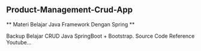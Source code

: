 ## Product-Management-Crud-App ##
** Materi Belajar Java Framework Dengan Spring **

Backup Belajar CRUD Java SpringBoot + Bootstrap.
Source Code Reference Youtube... 
